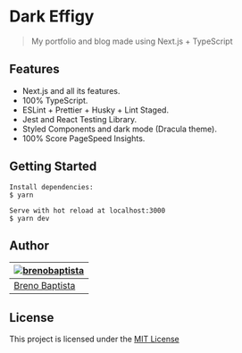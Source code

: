 # Dark Effigy

> My portfolio and blog made using Next.js + TypeScript

## Features

- Next.js and all its features.
- 100% TypeScript.
- ESLint + Prettier + Husky + Lint Staged.
- Jest and React Testing Library.
- Styled Components and dark mode (Dracula theme).
- 100% Score PageSpeed Insights.

## Getting Started

```
Install dependencies:
$ yarn

Serve with hot reload at localhost:3000
$ yarn dev
```

## Author

| [![brenobaptista](https://avatars1.githubusercontent.com/u/47641641?s=120&v=4)](https://github.com/brenobaptista) |
| ----------------------------------------------------------------------------------------------------------------- |
| [Breno Baptista](https://github.com/brenobaptista)                                                                |

## License

This project is licensed under the [MIT License](/LICENSE)
